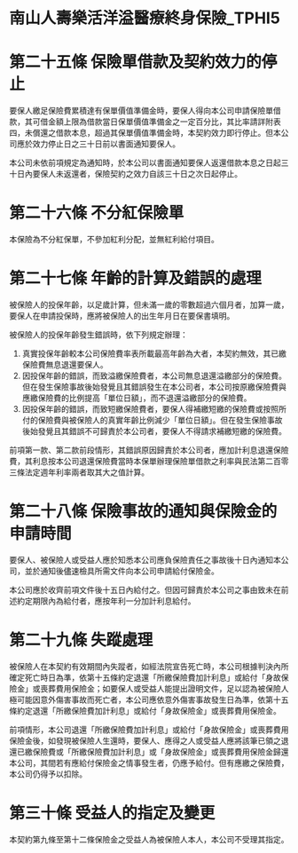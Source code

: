 # 南山人壽樂活洋溢醫療終身保險_TPHI5

# 第二十五條   保險單借款及契約效力的停止

要保人繳足保險費累積達有保單價值準備金時，要保人得向本公司申請保險單借款，其可借金額上限為借款當日保單價值準備金之一定百分比，其比率請詳附表四，未償還之借款本息，超過其保單價值準備金時，本契約效力即行停止。但本公司應於效力停止日之三十日前以書面通知要保人。

本公司未依前項規定為通知時，於本公司以書面通知要保人返還借款本息之日起三十日內要保人未返還者，保險契約之效力自該三十日之次日起停止。

# 第二十六條   不分紅保險單

本保險為不分紅保單，不參加紅利分配，並無紅利給付項目。

# 第二十七條   年齡的計算及錯誤的處理

被保險人的投保年齡，以足歲計算，但未滿一歲的零數超過六個月者，加算一歲，要保人在申請投保時，應將被保險人的出生年月日在要保書填明。

被保險人的投保年齡發生錯誤時，依下列規定辦理：

1. 真實投保年齡較本公司保險費率表所載最高年齡為大者，本契約無效，其已繳保險費無息退還要保人。
2. 因投保年齡的錯誤，而致溢繳保險費者，本公司無息退還溢繳部分的保險費。但在發生保險事故後始發覺且其錯誤發生在本公司者，本公司按原繳保險費與應繳保險費的比例提高「單位日額」，而不退還溢繳部分的保險費。
3. 因投保年齡的錯誤，而致短繳保險費者，要保人得補繳短繳的保險費或按照所付的保險費與被保險人的真實年齡比例減少「單位日額」。但在發生保險事故後始發覺且其錯誤不可歸責於本公司者，要保人不得請求補繳短繳的保險費。

前項第一款、第二款前段情形，其錯誤原因歸責於本公司者，應加計利息退還保險費，其利息按本公司退還保險費當時本保單辦理保險單借款之利率與民法第二百零三條法定週年利率兩者取其大之值計算。

# 第二十八條   保險事故的通知與保險金的申請時間

要保人、被保險人或受益人應於知悉本公司應負保險責任之事故後十日內通知本公司，並於通知後儘速檢具所需文件向本公司申請給付保險金。

本公司應於收齊前項文件後十五日內給付之。但因可歸責於本公司之事由致未在前述約定期限內為給付者，應按年利一分加計利息給付。

# 第二十九條   失蹤處理

被保險人在本契約有效期間內失蹤者，如經法院宣告死亡時，本公司根據判決內所確定死亡時日為準，依第十五條約定退還「所繳保險費加計利息」或給付「身故保險金」或喪葬費用保險金；如要保人或受益人能提出證明文件，足以認為被保險人極可能因意外傷害事故而死亡者，本公司應依意外傷害事故發生日為準，依第十五條約定退還「所繳保險費加計利息」或給付「身故保險金」或喪葬費用保險金。

前項情形，本公司退還「所繳保險費加計利息」或給付「身故保險金」或喪葬費用保險金後，如發現被保險人生還時，要保人、應得之人或受益人應將該筆已領之退還已繳保險費或「所繳保險費加計利息」或「身故保險金」或喪葬費用保險金歸還本公司，其間若有應給付保險金之情事發生者，仍應予給付。但有應繳之保險費，本公司仍得予以扣除。

# 第三十條  受益人的指定及變更

本契約第九條至第十二條保險金之受益人為被保險人本人，本公司不受理其指定。